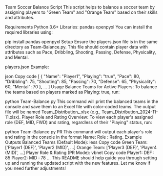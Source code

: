 Team Soccer Balance Script
This script helps to balance a soccer team by assigning players to "Green Team" and "Orange Team" based on their skills and attributes.

Requirements
Python 3.6+
Libraries:
pandas
openpyxl
You can install the required libraries using:


pip install pandas openpyxl
Setup
Ensure the players.json file is in the same directory as Team-Balance.py. This file should contain player data with attributes such as Pace, Dribbling, Shooting, Passing, Defense, Physicality, and Mental.

players.json Example:

json
Copy code
[
    {
        "Name": "Player1",
        "Playing": "true",
        "Pace": 80,
        "Dribbling": 75,
        "Shooting": 85,
        "Passing": 70,
        "Defense": 65,
        "Physicality": 60,
        "Mental": 70
    },
    ...
]
Usage
Balance Teams for Active Players: To balance the teams based on players marked as Playing: true, run:


python Team-Balance.py
This command will print the balanced teams in the console and save them to an Excel file with color-coded teams.
The output file will be named Team_Distribution_<DATE>.xlsx (e.g., Team_Distribution_2024-11-11.xlsx).
Player Role and Rating Overview: To view each player's assigned role (DEF, MID, FWD) and rating, regardless of their "Playing" status, run:


python Team-Balance.py PR
This command will output each player's role and rating in the console in the format Name: Role : Rating.
Example Outputs
Balanced Teams (Default Mode):
less
Copy code
Green Team: ['Player1 (DEF)', 'Player2 (MID)', ...]
Orange Team: ['Player3 (DEF)', 'Player4 (MID)', ...]
Player Role & Rating (PR Mode):
vbnet
Copy code
Player1: DEF : 85
Player2: MID : 78
...
This README should help guide you through setting up and running the updated script with the new features. Let me know if you need further adjustments!